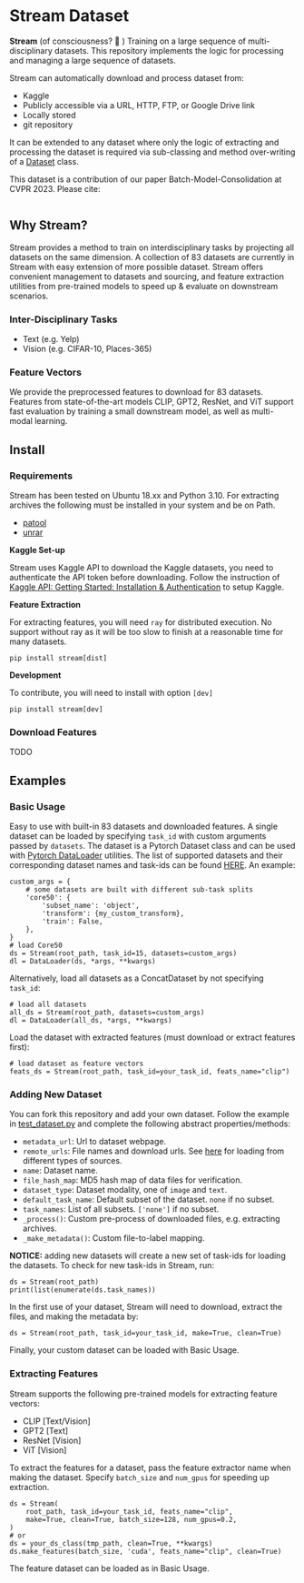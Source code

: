 # Stream Dataset

**Stream** (of consciousness? 🤔 ) Training on a large sequence of multi-disciplinary datasets. This repository implements the logic for processing and managing a large sequence of datasets.

Stream can automatically download and process dataset from:
* Kaggle
* Publicly accessible via a URL, HTTP, FTP, or Google Drive link
* Locally stored
* git repository

It can be extended to any dataset where only the logic of extracting and processing the dataset is required via sub-classing and method over-writing of a [Dataset](stream/dataset.py) class.

This dataset is a contribution of our paper Batch-Model-Consolidation at CVPR 2023. Please cite:

```

```

## Why Stream?

Stream provides a method to train on interdisciplinary tasks by projecting all datasets on the same dimension.
A collection of 83 datasets are currently in Stream with easy extension of more possible dataset. 
Stream offers convenient management to datasets and sourcing, and feature extraction utilities from 
pre-trained models to speed up & evaluate on downstream scenarios.

### Inter-Disciplinary Tasks

- Text (e.g. Yelp)
- Vision (e.g. CIFAR-10, Places-365)

### Feature Vectors

We provide the preprocessed features to download for 83 datasets. 
Features from state-of-the-art models CLIP, GPT2, ResNet, and ViT support fast evaluation by training a small downstream model,
as well as multi-modal learning.

## Install

### Requirements

Stream has been tested on Ubuntu 18.xx and Python 3.10.
For extracting archives the following must be installed in your system and be on Path.

* [patool](https://wummel.github.io/patool/)
* [unrar](https://packages.ubuntu.com/search?keywords=unrar)

**Kaggle Set-up**

Stream uses Kaggle API to download the Kaggle datasets, you need to authenticate the API token before downloading. 
Follow the instruction of [Kaggle API: Getting Started: Installation & Authentication](https://www.kaggle.com/docs/api) 
to setup Kaggle.

**Feature Extraction**

For extracting features, you will need `ray` for distributed execution. No support without ray as it will be too slow to finish at a reasonable time for many datasets.

`pip install stream[dist]`

**Development**

To contribute, you will need to install with option `[dev]`

`pip install stream[dev]`

### Download Features

TODO

## Examples

### Basic Usage

Easy to use with built-in 83 datasets and downloaded features. 
A single dataset can be loaded by specifying `task_id` with custom arguments passed by `datasets`.
The dataset is a Pytorch Dataset class and can be used with [Pytorch DataLoader](https://pytorch.org/docs/stable/data.html) utilities.
The list of supported datasets and their corresponding dataset names and task-ids can be found [HERE](assets/DATASET_TABLE.md). 
An example:

```
custom_args = {
    # some datasets are built with different sub-task splits
    'core50': {
        'subset_name': 'object',
        'transform': {my_custom_transform},
        'train': False,
    },
}
# load Core50
ds = Stream(root_path, task_id=15, datasets=custom_args)
dl = DataLoader(ds, *args, **kwargs)
```

Alternatively, load all datasets as a ConcatDataset by not specifying `task_id`:

```
# load all datasets
all_ds = Stream(root_path, datasets=custom_args)
dl = DataLoader(all_ds, *args, **kwargs)
```

Load the dataset with extracted features (must download or extract features first):

```
# load dataset as feature vectors
feats_ds = Stream(root_path, task_id=your_task_id, feats_name="clip")
```

### Adding New Dataset

You can fork this repository and add your own dataset. 
Follow the example in [test_dataset.py](tests/test_dataset.py) and complete the following abstract properties/methods:

- `metadata_url`: Url to dataset webpage.
- `remote_urls`: File names and download urls. See [here](assets/REMOTE_SOURCES.md) for loading from different types of sources.
- `name`: Dataset name.
- `file_hash_map`: MD5 hash map of data files for verification.
- `dataset_type`: Dataset modality, one of `image` and `text`.
- `default_task_name`: Default subset of the dataset. `none` if no subset.
- `task_names`: List of all subsets. `['none']` if no subset.
- `_process()`: Custom pre-process of downloaded files, e.g. extracting archives.
- `_make_metadata()`: Custom file-to-label mapping.

**NOTICE:** adding new datasets will create a new set of task-ids for loading the datasets. 
To check for new task-ids in Stream, run:

```
ds = Stream(root_path)
print(list(enumerate(ds.task_names))
```

In the first use of your dataset, Stream will need to download, extract the files, and making the metadata by:

```
ds = Stream(root_path, task_id=your_task_id, make=True, clean=True)
```

Finally, your custom dataset can be loaded with Basic Usage.

### Extracting Features

Stream supports the following pre-trained models for extracting feature vectors:

* CLIP [Text/Vision]
* GPT2 [Text]
* ResNet [Vision]
* ViT [Vision]

To extract the features for a dataset, pass the feature extractor name when making the dataset.
Specify `batch_size` and `num_gpus` for speeding up extraction.

```
ds = Stream(
    root_path, task_id=your_task_id, feats_name="clip", 
    make=True, clean=True, batch_size=128, num_gpus=0.2,
)
# or
ds = your_ds_class(tmp_path, clean=True, **kwargs)
ds.make_features(batch_size, 'cuda', feats_name="clip", clean=True)
```

The feature dataset can be loaded as in Basic Usage.


